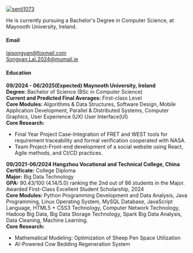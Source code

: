 [![senli1073](https://img.shields.io/badge/SongyanLai-github-blue?logo=github)](https://github.com/SongyanLai)

He is currently pursuing a Bachelor's Degree in Computer Science, at Maynooth University, Ireland.

#### Email

laisongyan@foxmail.com\
Songyan.Lai.2024@mumail.ie

#### Education

<strong>09/2024 - 06/2025(Expected) Maynooth University, Ireland</strong> \
<strong>Degree:</strong> Bachelor of Science (BSc in Computer Science)\
<strong>Current and Predicted Final Averages:</strong> First-class Level\
<strong>Core Modules: </strong>Algorithms & Data Structures, Software Design, Mobile Application Development, Parallel & Distributed Systems, Computer Graphics, User Experience (UX) User Interface(UI)\
<strong>Core Research:</strong>
- Final Year Project Case-Integration of FRET and WEST tools for requirement traceability and formal verification cooperated with NASA.
- Team Project-Front-end development of a social website using React, Agile methods, and CI/CD practices.


<strong>09/2021-06/2024 Hangzhou Vocational and Technical College, China</strong>\
<strong>Certificate:</strong> College Diploma\
<strong>Major:</strong> Big Data Technology\
<strong>GPA:</strong> 90.43/100 (4.14/5.0) ranking the 2nd out of 86 students in the Major. Awarded First-Class Excellent Student Scholarship, 2024\
<strong>Core Modules: </strong>Python Programming Development and Data Analysis, Java Programming, Linux Operating System, MySQL Database, JavaScript Language, HTML5 + CSS3 Technology, Computer Network Technology, Hadoop Big Data, Big Data Storage Technology, Spark Big Data Analysis, Data Cleaning, Machine Learning.\
<strong>Core Research:</strong>
- Mathematical Modeling: Optimization of Sheep Pen Space Utilization
- AI-Powered Cow Bedding Regeneration System

<!-- #### Current Research Direction

Formal Verification -->
